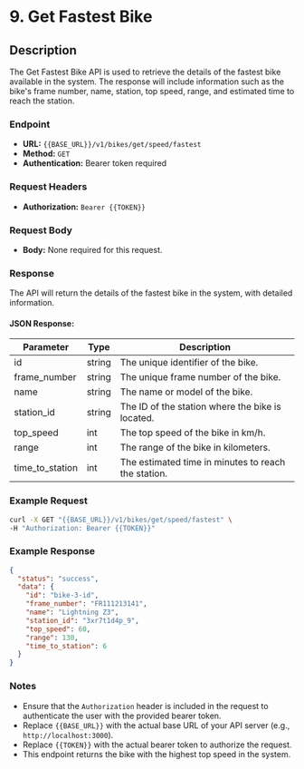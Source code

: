 # 9. Get Fastest Bike

## Description
The Get Fastest Bike API is used to retrieve the details of the fastest bike available in the system. The response will include information such as the bike's frame number, name, station, top speed, range, and estimated time to reach the station.

### Endpoint

- **URL:** `{{BASE_URL}}/v1/bikes/get/speed/fastest`
- **Method:** `GET`
- **Authentication:** Bearer token required

### Request Headers

- **Authorization:** `Bearer {{TOKEN}}`

### Request Body

- **Body:** None required for this request.

### Response

The API will return the details of the fastest bike in the system, with detailed information.

#### JSON Response:

| Parameter          | Type   | Description                                                |
|--------------------|--------|------------------------------------------------------------|
| id                 | string | The unique identifier of the bike.                         |
| frame_number       | string | The unique frame number of the bike.                       |
| name               | string | The name or model of the bike.                             |
| station_id         | string | The ID of the station where the bike is located.           |
| top_speed          | int    | The top speed of the bike in km/h.                         |
| range              | int    | The range of the bike in kilometers.                       |
| time_to_station    | int    | The estimated time in minutes to reach the station.        |

### Example Request

```bash
curl -X GET "{{BASE_URL}}/v1/bikes/get/speed/fastest" \
-H "Authorization: Bearer {{TOKEN}}"
```

### Example Response

```json
{
  "status": "success",
  "data": {
    "id": "bike-3-id",
    "frame_number": "FR111213141",
    "name": "Lightning Z3",
    "station_id": "3xr7t1d4p_9",
    "top_speed": 60,
    "range": 130,
    "time_to_station": 6
  }
}
```

### Notes

- Ensure that the `Authorization` header is included in the request to authenticate the user with the provided bearer token.
- Replace `{{BASE_URL}}` with the actual base URL of your API server (e.g., `http://localhost:3000`).
- Replace `{{TOKEN}}` with the actual bearer token to authorize the request.
- This endpoint returns the bike with the highest top speed in the system.